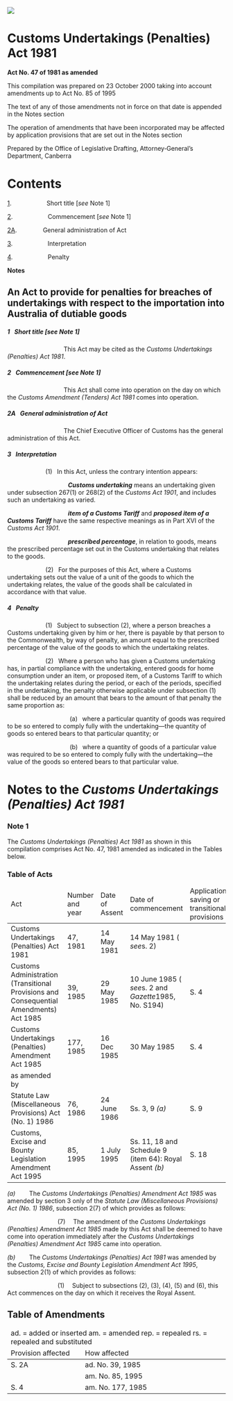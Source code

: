 ![](http://www.comlaw.gov.au/Details/C2004C00238/Html/80aa7c1a-f689-457f-8809-26c1fe08504e_files/image001.gif)

# Customs Undertakings (Penalties) Act 1981

**Act No. 47 of 1981 as amended**

This compilation was prepared on 23 October 2000
 taking into account amendments up to Act No. 85 of 1995

The text of any of those amendments not in force 
 on that date is appended in the Notes section

The operation of amendments that have been incorporated may be 
 affected by application provisions that are set out in the Notes section

Prepared by the Office of Legislative Drafting,
 Attorney‑General’s Department, Canberra

# Contents

[1](#1).            Short title [_see_ Note 1]

[2](#2).            Commencement [_see_ Note 1]

[2A](#2A).         General administration of Act

[3](#3).            Interpretation

[4](#4).            Penalty

**Notes** 

## An Act to provide for penalties for breaches of undertakings with respect to the importation into Australia of dutiable goods

##### <a id="1"></a>1  Short title [_see_ Note 1]

                   This Act may be cited as the _Customs Undertakings (Penalties) Act 1981_.

##### <a id="2"></a>2  Commencement [_see_ Note 1]

                   This Act shall come into operation on the day on which the _Customs Amendment (Tenders) Act 1981_ comes into operation.

##### <a id="2A"></a>2A  General administration of Act

                   The Chief Executive Officer of Customs has the general administration of this Act.

##### <a id="3"></a>3  Interpretation

             (1)  In this Act, unless the contrary intention appears:

                    <a name="custom-undertaking"></a>**_Customs undertaking_** means an undertaking given under subsection 267(1) or 268(2) of the _Customs Act 1901_, and includes such an undertaking as varied.

                    <a name="propos-item-custom-tariff"></a><a name="item-custom-tariff"></a>**_item of a Customs Tariff_** and **_proposed item of a Customs Tariff_** have the same respective meanings as in Part XVI of the _Customs Act 1901_.

                    <a name="prescrib-percentag"></a>**_prescribed percentage_**, in relation to goods, means the prescribed percentage set out in the Customs undertaking that relates to the goods.

             (2)  For the purposes of this Act, where a Customs undertaking sets out the value of a unit of the goods to which the undertaking relates, the value of the goods shall be calculated in accordance with that value.

##### <a id="4"></a>4  Penalty

             (1)  Subject to subsection (2), where a person breaches a Customs undertaking given by him or her, there is payable by that person to the Commonwealth, by way of penalty, an amount equal to the prescribed percentage of the value of the goods to which the undertaking relates.

             (2)  Where a person who has given a Customs undertaking has, in partial compliance with the undertaking, entered goods for home consumption under an item, or proposed item, of a Customs Tariff to which the undertaking relates during the period, or each of the periods, specified in the undertaking, the penalty otherwise applicable under subsection (1) shall be reduced by an amount that bears to the amount of that penalty the same proportion as:

                     (a)  where a particular quantity of goods was required to be so entered to comply fully with the undertaking—the quantity of goods so entered bears to that particular quantity; or

                     (b)  where a quantity of goods of a particular value was required to be so entered to comply fully with the undertaking—the value of the goods so entered bears to that particular value. 

# Notes to the _Customs Undertakings (Penalties) Act 1981_

### Note 1

The _Customs Undertakings (Penalties) Act 1981_ as shown in this compilation comprises Act No. 47, 1981 amended as indicated in the Tables below.

### Table of Acts

<table>
<colgroup>
  <col width="30%">
  <col width="16%">
  <col width="18%">
  <col width="22%">
  <col width="14%">
</colgroup>

<thead>
  <tr>
    <td>
      <div>Act</div>
    </td>
    <td>
      <div>Number 
and year</div>
    </td>
    <td>
      <div>Date 
of Assent</div>
    </td>
    <td>
      <div>Date of commencement</div>
    </td>
    <td>
      <div>Application, saving or transitional provisions</div>
    </td>
  </tr>
</thead>
<tr>
  <td>
    <div>Customs Undertakings (Penalties) Act 1981</div>
  </td>
  <td>
    <div>47, 1981</div>
  </td>
  <td>
    <div>14 May 1981</div>
  </td>
  <td>
    <div>14 May 1981 ( <i>see</i>s. 2)</div>
  </td>
  <td>
    <div></div>
  </td>
</tr>
<tr>
  <td>
    <div>Customs Administration (Transitional Provisions and Consequential Amendments) Act 1985</div>
  </td>
  <td>
    <div>39, 1985</div>
  </td>
  <td>
    <div>29 May 1985</div>
  </td>
  <td>
    <div>10 June 1985 ( <i>see</i>s. 2 and <i>Gazette</i>1985, No. S194)</div>
  </td>
  <td>
    <div>S. 4</div>
  </td>
</tr>
<tr>
  <td>
    <div>Customs Undertakings (Penalties) Amendment Act 1985</div>
  </td>
  <td>
    <div>177, 1985</div>
  </td>
  <td>
    <div>16 Dec 1985</div>
  </td>
  <td>
    <div>30 May 1985</div>
  </td>
  <td>
    <div>S. 4</div>
  </td>
</tr>
<tr>
  <td>
    <div>as amended by</div>
  </td>
  <td>
    <div></div>
  </td>
  <td>
    <div></div>
  </td>
  <td>
    <div></div>
  </td>
  <td>
    <div></div>
  </td>
</tr>
<tr>
  <td>
    <div>Statute Law (Miscellaneous Provisions) Act (No. 1) 1986</div>
  </td>
  <td>
    <div>76, 1986</div>
  </td>
  <td>
    <div>24 June 1986</div>
  </td>
  <td>
    <div>Ss. 3, 9 <i>(a)</i></div>
  </td>
  <td>
    <div>S. 9</div>
  </td>
</tr>
<tr>
  <td>
    <div>Customs, Excise and Bounty Legislation Amendment Act 1995</div>
  </td>
  <td>
    <div>85, 1995</div>
  </td>
  <td>
    <div>1 July 1995</div>
  </td>
  <td>
    <div>Ss. 11, 18 and Schedule 9 (item 64): Royal Assent <i>(b)</i></div>
  </td>
  <td>
    <div>S. 18</div>
  </td>
</tr></table>

_(a)_     The _Customs Undertakings (Penalties) Amendment Act 1985_ was amended by section 3 only of the _Statute Law (Miscellaneous Provisions) Act (No. 1) 1986_, subsection 2(7) of which provides as follows:

                 (7)   The amendment of the _Customs Undertakings (Penalties) Amendment Act 1985_ made by this Act shall be deemed to have come into operation immediately after the _Customs Undertakings (Penalties) Amendment Act 1985_ came into operation.

_(b)_     The _Customs Undertakings (Penalties) Act 1981_ was amended by the _Customs, Excise and Bounty Legislation Amendment Act 1995_, subsection 2(1) of which provides as follows:

                 (1)   Subject to subsections (2), (3), (4), (5) and (6), this Act commences on the day on which it receives the Royal Assent.

## Table of Amendments

<table>
<colgroup>
  <col width="34%">
  <col width="66%">
</colgroup>

<thead>
  <tr>
    <td colspan="2">
      <div>ad. = added or inserted am. = amended rep. = repealed rs. = repealed and substituted</div>
    </td>
  </tr>
  <tr>
    <td>
      <div>Provision affected</div>
    </td>
    <td>
      <div>How affected</div>
    </td>
  </tr>
</thead>
<tr>
  <td>
    <div>S. 2A</div>
  </td>
  <td>
    <div>ad. No. 39, 1985</div>
  </td>
</tr>
<tr>
  <td>
    <div></div>
  </td>
  <td>
    <div>am. No. 85, 1995</div>
  </td>
</tr>
<tr>
  <td>
    <div>S. 4</div>
  </td>
  <td>
    <div>am. No. 177, 1985</div>
  </td>
</tr></table>

 

 
